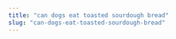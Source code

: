 ```yaml
---
title: "can dogs eat toasted sourdough bread"
slug: "can-dogs-eat-toasted-sourdough-bread"
---
```


